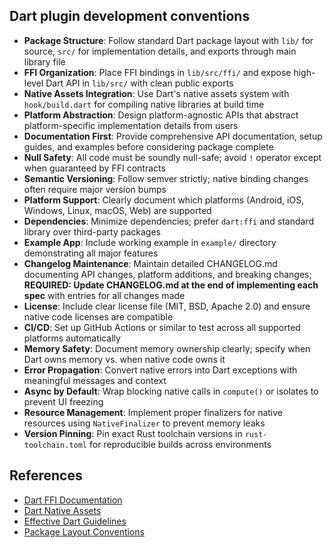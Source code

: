 ## Dart plugin development conventions

- **Package Structure**: Follow standard Dart package layout with `lib/` for source, `src/` for implementation details, and exports through main library file
- **FFI Organization**: Place FFI bindings in `lib/src/ffi/` and expose high-level Dart API in `lib/src/` with clean public exports
- **Native Assets Integration**: Use Dart's native assets system with `hook/build.dart` for compiling native libraries at build time
- **Platform Abstraction**: Design platform-agnostic APIs that abstract platform-specific implementation details from users
- **Documentation First**: Provide comprehensive API documentation, setup guides, and examples before considering package complete
- **Null Safety**: All code must be soundly null-safe; avoid `!` operator except when guaranteed by FFI contracts
- **Semantic Versioning**: Follow semver strictly; native binding changes often require major version bumps
- **Platform Support**: Clearly document which platforms (Android, iOS, Windows, Linux, macOS, Web) are supported
- **Dependencies**: Minimize dependencies; prefer `dart:ffi` and standard library over third-party packages
- **Example App**: Include working example in `example/` directory demonstrating all major features
- **Changelog Maintenance**: Maintain detailed CHANGELOG.md documenting API changes, platform additions, and breaking changes; **REQUIRED: Update CHANGELOG.md at the end of implementing each spec** with entries for all changes made
- **License**: Include clear license file (MIT, BSD, Apache 2.0) and ensure native code licenses are compatible
- **CI/CD**: Set up GitHub Actions or similar to test across all supported platforms automatically
- **Memory Safety**: Document memory ownership clearly; specify when Dart owns memory vs. when native code owns it
- **Error Propagation**: Convert native errors into Dart exceptions with meaningful messages and context
- **Async by Default**: Wrap blocking native calls in `compute()` or isolates to prevent UI freezing
- **Resource Management**: Implement proper finalizers for native resources using `NativeFinalizer` to prevent memory leaks
- **Version Pinning**: Pin exact Rust toolchain versions in `rust-toolchain.toml` for reproducible builds across environments

## References

- [Dart FFI Documentation](https://dart.dev/guides/libraries/c-interop)
- [Dart Native Assets](https://dart.dev/tools/hooks)
- [Effective Dart Guidelines](https://dart.dev/effective-dart)
- [Package Layout Conventions](https://dart.dev/tools/pub/package-layout)
